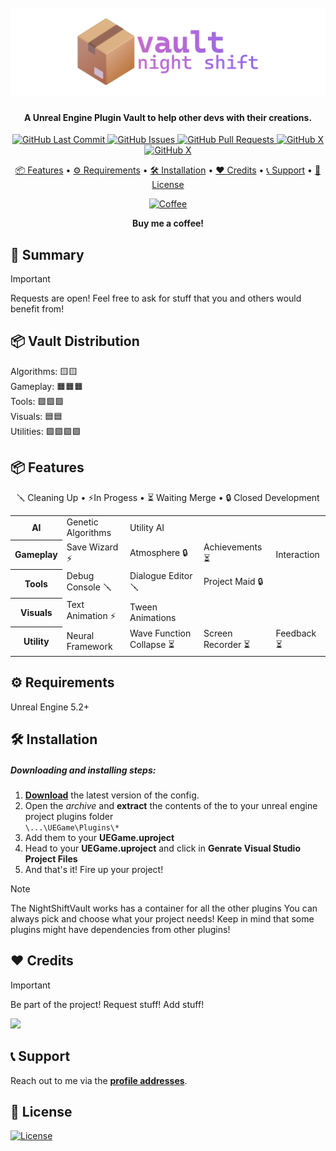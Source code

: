 <h1 align="center">
  <br>
  <a href="https://github.com/mykaadev/NightShift-Vault/releases"><img src="https://raw.githubusercontent.com/mykaadev/NightShift-Vault/refs/heads/main/NightShiftVault/_Core/NightShiftVault/Resources/Banner.png" alt="VaultLogo"></a>
</h1>

<h4 align="center">A Unreal Engine Plugin Vault to help other devs with their creations.</h4>

<div align="center">
    <a href="https://github.com/mykaadev/NightShift-Vault/commits/main">
    <img src="https://img.shields.io/github/last-commit/mykaadev/NightShift-Vault?style=plastic&logo=github&logoColor=white" alt="GitHub Last Commit">
    <a href="https://github.com/mykaadev/NightShift-Vault/issues">
    <img src="https://img.shields.io/github/issues-raw/mykaadev/NightShift-Vault?style=plastic&logo=github&logoColor=white" alt="GitHub Issues">
    <a href="https://github.com/mykaadev/NightShift-Vault/pulls">
    <img src="https://img.shields.io/github/issues-pr-raw/mykaadev/NightShift-Vault?style=plastic&logo=github&logoColor=white" alt="GitHub Pull Requests">
    <a href="https://github.com/mykaadev/NightShift-Vault">
    <img src="https://img.shields.io/github/stars/mykaadev/NightShift-Vault?style=plastic&logo=github" alt="GitHub X">
 <a href="https://twitter.com/mykaadev/">
    <img src="https://img.shields.io/twitter/follow/mykaadev?style=plastic&logo=x" alt="GitHub X">
      
<p style="display = "none">
  <a href="#-features">📦 Features</a> •
  <a href="#-requirements">⚙️ Requirements</a> •
  <a href="#-installation">🛠️ Installation</a> •
  <a href="#-credits">❤️ Credits</a> •
  <a href="#-support">📞 Support</a> •
  <a href="#-license">📃 License</a>
</p>
<a href="https://buymeacoffee.com/mykaadev"><img src="https://www.svgrepo.com/show/476855/coffee-to-go.svg" alt="Coffee" width=50px"></a>
<p><b>Buy me a coffee!</b></p>
</div>

## 👀 Summary
> [!IMPORTANT]  
> Requests are open! Feel free to ask for stuff that you and others would benefit from!

## 📦 Vault Distribution
<div align="left">
Algorithms: 🟨🟨<br> 
Gameplay: 🟧🟧🟧<br>
Tools: 🟩🟩🟩<br>
Visuals: 🟦🟦<br>
Utilities: 🟪🟪🟪🟪
</div>


## 📦 Features
<div align="center">
  <p>🪛 Cleaning Up • ⚡In Progess • ⏳ Waiting Merge • 🔒 Closed Development</p>
</div>
<table>
  <tr>
    <th>AI</th>
    <td>Genetic Algorithms</td>
    <td>Utility AI</td>
  </tr>
  <tr>
    <th>Gameplay</th>
    <td>Save Wizard ⚡</td>
    <td>Atmosphere 🔒</td>
    <td>Achievements ⏳</td>
    <td>Interaction</td>
  </tr>
  <tr>
    <th>Tools</th>
    <td>Debug Console 🪛</td>
    <td>Dialogue Editor 🪛</td>
    <td>Project Maid 🔒</td>
  </tr>
  <tr>
    <th>Visuals</th>
    <td>Text Animation ⚡</td>
    <td>Tween Animations</td>
  </tr>
    <tr>
    <th>Utility</th>
    <td>Neural Framework</td>
    <td>Wave Function Collapse ⏳</td>
    <td>Screen Recorder ⏳</td>
    <td>Feedback ⏳</td>
  </tr>
</table>

## ⚙️ Requirements
Unreal Engine 5.2+

## 🛠️ Installation
##### Downloading and installing steps:

1. **[Download](https://github.com/mykaadev/NightShift-Vault)** the latest version of the config.
2.  Open the _archive_ and **extract** the contents of the to your unreal engine project plugins folder <br>
`\...\UEGame\Plugins\*`
3. Add them to your **UEGame.uproject**
4. Head to your **UEGame.uproject** and click in **Genrate Visual Studio Project Files**
5. And that's it! Fire up your project!

> [!NOTE]  
> The NightShiftVault works has a container for all the other plugins
> You can always pick and choose what your project needs! Keep in mind that some plugins might have dependencies from other plugins!

## ❤️ Credits
> [!IMPORTANT]  
> Be part of the project! Request stuff! Add stuff!

<a href="https://github.com/mykaadev/NightShift-Vault/graphs/contributors"><img src="https://contrib.rocks/image?repo=mykaadev/NightShift-Vault"/></a>

## 📞 Support
Reach out to me via the **[profile addresses](https://github.com/mykaadev)**.

## 📃 License
[![License](https://img.shields.io/badge/license-MIT-green)](https://www.tldrlegal.com/license/mit-license)
